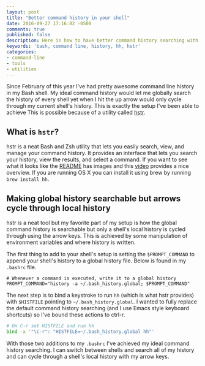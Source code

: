 ```yaml
---
layout: post
title: "Better command history in your shell"
date: 2016-09-27 17:16:02 -0500
comments: true
published: false
description: Here is how to have better command history searching with minimal changes to your shell's configuration.
keywords: 'bash, command line, history, hh, hstr'
categories: 
- command-line
- tools
- utilities
---
```


Since February of this year I've had pretty awesome command line
history in my Bash shell. My ideal command history would let me
globally search the history of every shell yet when I hit the up arrow
would only cycle through my current shell's history. This is exactly
the setup I've been able to achieve This is possible because of a
utility called [hstr](https://github.com/dvorka/hstr).

## What is `hstr`?

hstr is a neat Bash and Zsh utility that lets you easily search, view,
and manage your command history. It provides an interface that lets
you search your history, view the results, and select a command. If
you want to see what it looks like
the [README](https://github.com/dvorka/hstr/blob/master/README.md) has
images and this [video](https://www.youtube.com/watch?v=sPF29NyXe2U)
provides a nice overview. If you are running OS X you can install it
using brew by running `brew install hh`.

## Making global history searchable but arrows cycle through local history

hstr is a neat tool but my favorite part of my setup is how
the global command history is searchable but only a shell's local
history is cycled through using the arrow keys. This is achieved by
some manipulation of environment variables and where history is written.

The first thing to add to your shell's setup is setting the
`$PROMPT_COMMAND` to append your shell's history to a global history
file. Below is found in my `.bashrc` file.

```
# Whenever a command is executed, write it to a global history
PROMPT_COMMAND="history -a ~/.bash_history.global; $PROMPT_COMMAND"
```

The next step is to bind a keystroke to run `hh` (which is what hstr
provides) with `$HISTFILE` pointing to `~/.bash_history.global`. I
wanted to fully replace the default command history searching (and I
use Emacs style keyboard shortcuts) so I've bound these actions to ctrl-r.

```bash
# On C-r set HISTFILE and run hh
bind -x '"\C-r": "HISTFILE=~/.bash_history.global hh"'
```

With those two additions to my `.bashrc` I've achieved my ideal
command history searching. I can switch between shells and search all
of my history and can cycle through a shell's local history with my
arrow keys.
